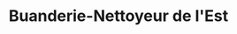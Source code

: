 ---
title: "Buanderie-Nettoyeur de l'Est"
url: /amqui/buanderie-nettoyeur-de-lest/
shop: laundry
---